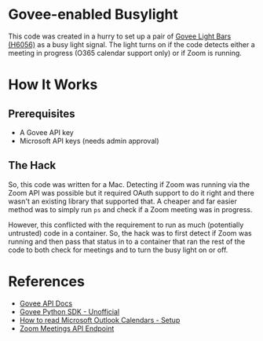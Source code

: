 # Govee-enabled Busylight

This code was created in a hurry to set up a pair of [Govee Light Bars
(H6056)](https://www.amazon.com/dp/B096WZXKZP) as a busy light
signal. The light turns on if the code detects either a meeting in
progress (O365 calendar support only) or if Zoom is running.


# How It Works

## Prerequisites

- A Govee API key
- Microsoft API keys (needs admin approval)

## The Hack

So, this code was written for a Mac. Detecting if Zoom was running via
the Zoom API was possible but it required OAuth support to do it right
and there wasn't an existing library that supported that. A cheaper
and far easier method was to simply run `ps` and check if a Zoom
meeting was in progress.

However, this conflicted with the requirement to run as much
(potentially untrusted) code in a container. So, the hack was to first
detect if Zoom was running and then pass that status in to a container
that ran the rest of the code to both check for meetings and to turn
the busy light on or off.

# References

- [Govee API Docs](https://govee-public.s3.amazonaws.com/developer-docs/GoveeAPIReference.pdf)
- [Govee Python SDK - Unofficial](https://github.com/LaggAt/python-govee-api)
- [How to read Microsoft Outlook Calendars - Setup](https://pietrowicz-eric.medium.com/how-to-read-microsoft-outlook-calendars-with-python-bdf257132318)
- [Zoom Meetings API Endpoint](https://marketplace.zoom.us/docs/api-reference/zoom-api/methods#operation/meetings)
